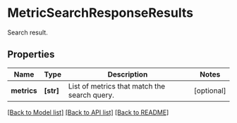 # MetricSearchResponseResults

Search result.

## Properties

| Name        | Type      | Description                                  | Notes      |
| ----------- | --------- | -------------------------------------------- | ---------- |
| **metrics** | **[str]** | List of metrics that match the search query. | [optional] |

[[Back to Model list]](README.md#documentation-for-models) [[Back to API list]](README.md#documentation-for-api-endpoints) [[Back to README]](README.md)
